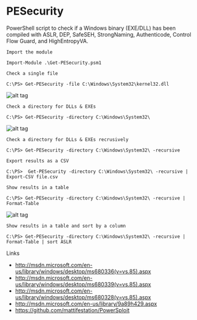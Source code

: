 PESecurity
=========

PowerShell script to check if a Windows binary (EXE/DLL) has been compiled with ASLR, DEP, SafeSEH, StrongNaming, Authenticode, Control Flow Guard, and HighEntropyVA.

```
Import the module

Import-Module .\Get-PESecurity.psm1
```

```
Check a single file

C:\PS> Get-PESecurity -file C:\Windows\System32\kernel32.dll
```
![alt tag](https://blog.netspi.com/wp-content/uploads/2015/04/1430244761-63bc99d7c54f20ad054c16a57024c1f0.jpg)
```
Check a directory for DLLs & EXEs

C:\PS> Get-PESecurity -directory C:\Windows\System32\
```
![alt tag](https://blog.netspi.com/wp-content/uploads/2015/04/1430244799-241f7fa19b34bcdb3133a4544febb15e.jpg)
```
Check a directory for DLLs & EXEs recrusively

C:\PS> Get-PESecurity -directory C:\Windows\System32\ -recursive
```
```
Export results as a CSV

C:\PS>  Get-PESecurity -directory C:\Windows\System32\ -recursive | Export-CSV file.csv
```
```
Show results in a table

C:\PS> Get-PESecurity -directory C:\Windows\System32\ -recursive | Format-Table
```
![alt tag](https://blog.netspi.com/wp-content/uploads/2015/04/1430244822-ab1bfbed9031056d57f07d32955ef5b6.jpg)
```
Show results in a table and sort by a column

C:\PS> Get-PESecurity -directory C:\Windows\System32\ -recursive | Format-Table | sort ASLR
```
Links

* http://msdn.microsoft.com/en-us/library/windows/desktop/ms680336(v=vs.85).aspx
* http://msdn.microsoft.com/en-us/library/windows/desktop/ms680339(v=vs.85).aspx
* http://msdn.microsoft.com/en-us/library/windows/desktop/ms680328(v=vs.85).aspx
* http://msdn.microsoft.com/en-us/library/9a89h429.aspx
* https://github.com/mattifestation/PowerSploit
